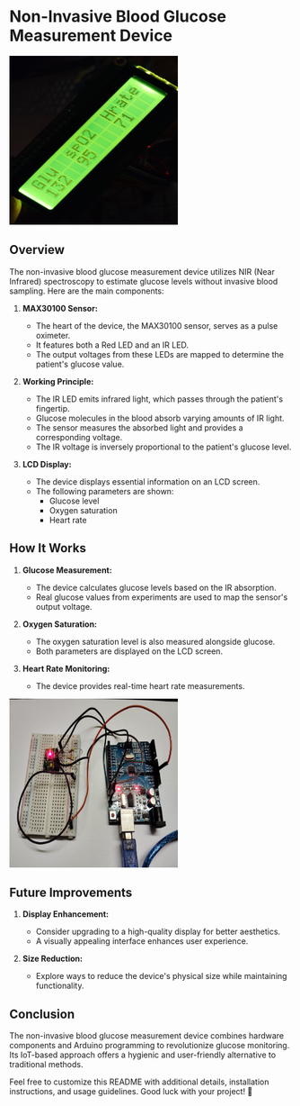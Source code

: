 # Non-Invasive Blood Glucose Measurement Device
<img src="IMG_20240406_144649.jpg" width="300" height="300"/>


## Overview

The non-invasive blood glucose measurement device utilizes NIR (Near Infrared) spectroscopy to estimate glucose levels without invasive blood sampling. Here are the main components:
1. **MAX30100 Sensor:**
   - The heart of the device, the MAX30100 sensor, serves as a pulse oximeter.
   - It features both a Red LED and an IR LED.
   - The output voltages from these LEDs are mapped to determine the patient's glucose value.

2. **Working Principle:**
   - The IR LED emits infrared light, which passes through the patient's fingertip.
   - Glucose molecules in the blood absorb varying amounts of IR light.
   - The sensor measures the absorbed light and provides a corresponding voltage.
   - The IR voltage is inversely proportional to the patient's glucose level.

3. **LCD Display:**
   - The device displays essential information on an LCD screen.
   - The following parameters are shown:
     - Glucose level
     - Oxygen saturation
     - Heart rate

## How It Works

1. **Glucose Measurement:**
   - The device calculates glucose levels based on the IR absorption.
   - Real glucose values from experiments are used to map the sensor's output voltage.

2. **Oxygen Saturation:**
   - The oxygen saturation level is also measured alongside glucose.
   - Both parameters are displayed on the LCD screen.

3. **Heart Rate Monitoring:**
   - The device provides real-time heart rate measurements.
<img src="IMG_20240304_212432.jpg" width="300" height="300"/>

## Future Improvements

1. **Display Enhancement:**
   - Consider upgrading to a high-quality display for better aesthetics.
   - A visually appealing interface enhances user experience.

2. **Size Reduction:**
   - Explore ways to reduce the device's physical size while maintaining functionality.

## Conclusion

The non-invasive blood glucose measurement device combines hardware components and Arduino programming to revolutionize glucose monitoring. Its IoT-based approach offers a hygienic and user-friendly alternative to traditional methods.

Feel free to customize this README with additional details, installation instructions, and usage guidelines. Good luck with your project! 🌟
